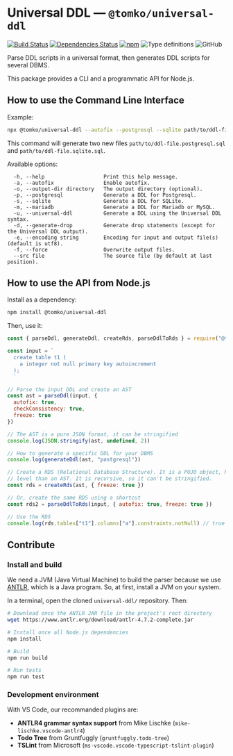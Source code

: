 # Universal DDL — `@tomko/universal-ddl`

[![Build Status](https://travis-ci.com/tomko-team/universal-ddl.svg?branch=master)](https://travis-ci.com/tomko-team/universal-ddl)
[![Dependencies Status](https://david-dm.org/tomko-team/universal-ddl/status.svg)](https://david-dm.org/tomko-team/universal-ddl)
[![npm](https://img.shields.io/npm/dm/universal-ddl)](https://www.npmjs.com/package/universal-ddl)
![Type definitions](https://img.shields.io/npm/types/universal-ddl)
![GitHub](https://img.shields.io/github/license/tomko-team/universal-ddl)

Parse DDL scripts in a universal format, then generates DDL scripts for several DBMS.

This package provides a CLI and a programmatic API for Node.js.

## How to use the Command Line Interface

Example:

```sh
npx @tomko/universal-ddl --autofix --postgresql --sqlite path/to/ddl-file.sql
```

This command will generate two new files `path/to/ddl-file.postgresql.sql` and `path/to/ddl-file.sqlite.sql`.

Available options:

```
  -h, --help                   Print this help message.
  -a, --autofix                Enable autofix.
  -o, --output-dir directory   The output directory (optional).
  -p, --postgresql             Generate a DDL for Postgresql.
  -s, --sqlite                 Generate a DDL for SQLite.
  -m, --mariadb                Generate a DDL for Mariadb or MySQL.
  -u, --universal-ddl          Generate a DDL using the Universal DDL syntax.
  -d, --generate-drop          Generate drop statements (except for the Universal DDL output).
  -e, --encoding string        Encoding for input and output file(s) (default is utf8).
  -f, --force                  Overwrite output files.
  --src file                   The source file (by default at last position).
```

## How to use the API from Node.js

Install as a dependency:

```sh
npm install @tomko/universal-ddl
```

Then, use it:

```js
const { parseDdl, generateDdl, createRds, parseDdlToRds } = require("@tomko/universal-ddl")

const input = `
  create table t1 (
    a integer not null primary key autoincrement
  );
  `

// Parse the input DDL and create an AST
const ast = parseDdl(input, {
  autofix: true,
  checkConsistency: true,
  freeze: true
})

// The AST is a pure JSON format, it can be stringified
console.log(JSON.stringify(ast, undefined, 2))

// How to generate a specific DDL for your DBMS
console.log(generateDdl(ast, "postgresql"))

// Create a RDS (Relational Database Structure). It is a POJO object, higher
// level than an AST. It is recursive, so it can't be stringified.
const rds = createRds(ast, { freeze: true })

// Or, create the same RDS using a shortcut
const rds2 = parseDdlToRds(input, { autofix: true, freeze: true })

// Use the RDS
console.log(rds.tables["t1"].columns["a"].constraints.notNull) // true
```

## Contribute

### Install and build

We need a JVM (Java Virtual Machine) to build the parser because we use [ANTLR](https://www.antlr.org/), which is a Java program. So, at first, install a JVM on your system.

In a terminal, open the cloned `universal-ddl/` repository. Then:

```sh
# Download once the ANTLR JAR file in the project's root directory
wget https://www.antlr.org/download/antlr-4.7.2-complete.jar

# Install once all Node.js dependencies
npm install

# Build
npm run build

# Run tests
npm run test
```

### Development environment

With VS Code, our recommanded plugins are:

- **ANTLR4 grammar syntax support** from Mike Lischke (`mike-lischke.vscode-antlr4`)
- **Todo Tree** from Gruntfuggly (`gruntfuggly.todo-tree`)
- **TSLint** from Microsoft (`ms-vscode.vscode-typescript-tslint-plugin`)
